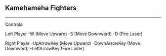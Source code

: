 ## Kamehameha Fighters
---
Controls

Left Player 
-W (Move Upward) 
-S (Move Downward)
-D (Fire Laser)

Right Player
-UpArrowKey (Move Upward) 
-DownArrowKey (Move Downward)
-LeftArrowKey (Fire Laser)


